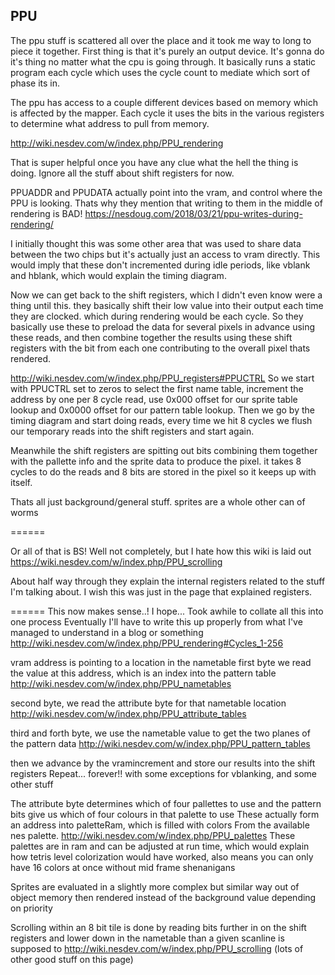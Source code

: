 ## PPU
The ppu stuff is scattered all over the place and it took me way to long to piece it
together. First thing is that it's purely an output device. It's gonna do it's thing
no matter what the cpu is going through. It basically runs a static program each cycle
which uses the cycle count to mediate which sort of phase its in.

The ppu has access to a couple different devices based on memory which is affected by
the mapper. Each cycle it uses the bits in the various registers to determine what
address to pull from memory.

http://wiki.nesdev.com/w/index.php/PPU_rendering

That is super helpful once you have any clue what the hell the thing is doing. Ignore
all the stuff about shift registers for now.

PPUADDR and PPUDATA actually point into the vram, and control where the PPU is looking.
Thats why they mention that writing to them in the middle of rendering is BAD!
https://nesdoug.com/2018/03/21/ppu-writes-during-rendering/

I initially thought this was some other area that was used to share data between the
two chips but it's actually just an access to vram directly. This would imply that
these don't incremented during idle periods, like vblank and hblank, which would
explain the timing diagram.

Now we can get back to the shift registers, which I didn't even know were a thing until this.
they basically shift their low value into their output each time they are clocked.
which during rendering would be each cycle. So they basically use these to preload
the data for several pixels in advance using these reads, and then combine together
the results using these shift registers with the bit from each one contributing to
the overall pixel thats rendered.

http://wiki.nesdev.com/w/index.php/PPU_registers#PPUCTRL
So we start with PPUCTRL set to zeros to select the first name table, increment the
address by one per 8 cycle read, use 0x000 offset for our sprite table lookup and
0x0000 offset for our pattern table lookup. Then we go by the timing diagram and
start doing reads, every time we hit 8 cycles we flush our temporary reads into the
shift registers and start again.

Meanwhile the shift registers are spitting out bits combining them together with the
pallette info and the sprite data to produce the pixel. it takes 8 cycles to do the reads
and 8 bits are stored in the pixel so it keeps up with itself.

Thats all just background/general stuff. sprites are a whole other can of worms

======

Or all of that is BS! Well not completely, but I hate how this wiki is laid out
https://wiki.nesdev.com/w/index.php/PPU_scrolling

About half way through they explain the internal registers related to the stuff I'm talking about.
I wish this was just in the page that explained registers.

======
This now makes sense..! I hope... Took awhile to collate all this into one process
Eventually I'll have to write this up properly from what I've managed to understand in a blog or something
http://wiki.nesdev.com/w/index.php/PPU_rendering#Cycles_1-256

vram address is pointing to a location in the nametable
first byte we read the value at this address, which is an index into the pattern table
http://wiki.nesdev.com/w/index.php/PPU_nametables

second byte, we read the attribute byte for that nametable location
http://wiki.nesdev.com/w/index.php/PPU_attribute_tables

third and forth byte, we use the nametable value to get the two planes of the pattern data
http://wiki.nesdev.com/w/index.php/PPU_pattern_tables

then we advance by the vramincrement and store our results into the shift registers
Repeat... forever!! with some exceptions for vblanking, and some other stuff

The attribute byte determines which of four pallettes to use and
the pattern bits give us which of four colours in that palette to use
These actually form an address into paletteRam, which is filled with colors
From the available nes palette. http://wiki.nesdev.com/w/index.php/PPU_palettes
These palettes are in ram and can be adjusted at run time, which would explain how
tetris level colorization would have worked, also means you can only have
16 colors at once without mid frame shenanigans

Sprites are evaluated in a slightly more complex but similar way out of object memory
then rendered instead of the background value depending on priority

Scrolling within an 8 bit tile is done by reading bits further in on the shift registers
and lower down in the nametable than a given scanline is supposed to
http://wiki.nesdev.com/w/index.php/PPU_scrolling (lots of other good stuff on this page)